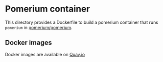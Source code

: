 # Pomerium container

This directory provides a Dockerfile to build a pomerium container
that runs `pomerium` in [pomerium/pomerium](https://github.com/pomerium/pomerium).

## Docker images

Docker images are available on [Quay.io](https://quay.io/repository/cybozu/pomerium)
